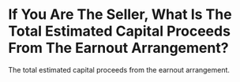 # If You Are The Seller, What Is The Total Estimated Capital Proceeds From The Earnout Arrangement?
The total estimated capital proceeds from the earnout arrangement.
